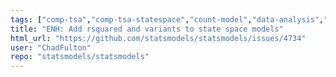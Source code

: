 ```yaml
---
tags: ["comp-tsa","comp-tsa-statespace","count-model","data-analysis","data-science","econometrics","forecasting","generalized-linear-models","hypothesis-testing","prediction","python","regression-models","robust-estimation","statistics","timeseries-analysis","type-enh"]
title: "ENH: Add rsquared and variants to state space models"
html_url: "https://github.com/statsmodels/statsmodels/issues/4734"
user: "ChadFulton"
repo: "statsmodels/statsmodels"
---
```


